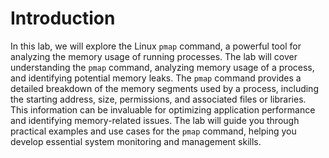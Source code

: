 # Introduction

In this lab, we will explore the Linux `pmap` command, a powerful tool for analyzing the memory usage of running processes. The lab will cover understanding the `pmap` command, analyzing memory usage of a process, and identifying potential memory leaks. The `pmap` command provides a detailed breakdown of the memory segments used by a process, including the starting address, size, permissions, and associated files or libraries. This information can be invaluable for optimizing application performance and identifying memory-related issues. The lab will guide you through practical examples and use cases for the `pmap` command, helping you develop essential system monitoring and management skills.

